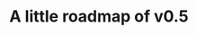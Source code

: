 ---
title: 'A little roadmap of v0.5'
redirect_to:
  - 'https://discuss.pencil2d.org/t/a-little-roadmap-of-v0-5/481'
---